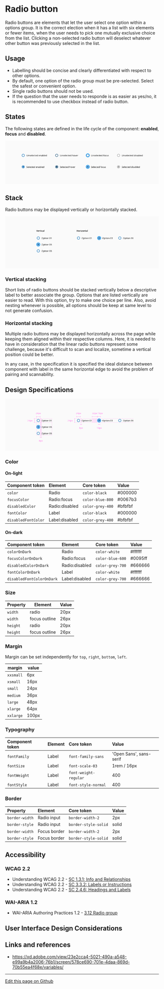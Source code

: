 # Radio button

Radio buttons are elements that let the user select one option within a options group. It is the correct election when it has a list with six elements or fewer items, when the user needs to pick one mutually exclusive choice from the list.
Clicking a non-selected radio button will deselect whatever other button was previously selected in the list.

## Usage

* Labelling should be concise and clearly differentiated with respect to other options.
* By default, one option of the radio group must be pre-selected. Select the safest or convenient option.
* Single radio buttons should not be used.
* If the question that the user needs to responde is as easier as yes/no, it is recommended to use checkbox instead of radio button.


## States

The following states are defined in the life cycle of the component: **enabled**, **focus** and **disabled**.

![Radio button states](images/radio_states.png)

## Stack

Radio buttons may be displayed vertically or horizontally stacked.

![Radio button stacked layout](images/radio_stacking.png)

### Vertical stacking

Short lists of radio buttons should be stacked vertically below a descriptive label to better associate the group. Options that are listed vertically are easier to read.
With this option, try to make one choice per line. Also, avoid nesting whenever is possible, all options should be keep at same level to not generate confusion.

### Horizontal stacking

Multiple radio buttons may be displayed horizontally across the page while keeping them aligned within their respective columns. Here, it is needed to have in consideration that the linear radio buttons represent some challenge, because it's difficult to scan and localize, sometime a vertical position could be better.

In any case, in the specification it is specified the ideal distance between component with label in the same horizontal edge to avoid the problem of pairing and scannability.


## Design Specifications

![Radio button specifications](images/radio_specs.png)

### Color

#### On-light

| Component token                   | Element           | Core token               | Value       |
| :-------------------------------- | :---------------- | :----------------------- | :---------- |
| `color`                           | Radio             | `color-black`            | #000000     |
| `focusColor`                      | Radio:focus       | `color-blue-800`         | #0067b3     |
| `disabledColor`                   | Radio:disabled    | `color-grey-400`         | #bfbfbf     |
| `fontColor`                       | Label             | `color-black`            | #000000     |
| `disabledFontColor`               | Label:disabled    | `color-grey-400`         | #bfbfbf     |

#### On-dark

| Component token                   | Element           | Core token               | Value       |
| :-------------------------------- | :---------------- | :----------------------- | :---------- |
| `colorOnDark`                     | Radio             | `color-white`            | #ffffff     |
| `focusColorOnDark`                | Radio:focus       | `color-blue-600`         | #0095ff     |
| `disabledColorOnDark`             | Radio:disabled    | `color-grey-700`         | #666666     |
| `fontColorOnDark`                 | Label             | `color-white`            | #ffffff     |
| `disabledFontColorOnDark`         | Label:disabled    | `color-grey-700`         | #666666     |


### Size 

| Property              | Element       | Value     |  
| --------------------- | -----------   | --------  | 
| `width`               | radio         | 20px      | 
| `width`               | focus outline | 26px      | 
| `height`              | radio         | 20px      | 
| `height`              | focus outline | 26px      |  

### Margin

Margin can be set independently for `top`, `right`, `bottom`, `left`.

margin | value
-- | --
```xxsmall``` | 6px
```xsmall``` | 16px
```small``` | 24px
```medium``` | 36px
```large``` | 48px
```xlarge``` | 64px
```xxlarge``` | 100px

### Typography

| Component token       | Element       | Core token            | Value                    |
| :-------------------- | :------------ | :-------------------- | :----------------------- |
| `fontFamily`          | Label         | `font-family-sans`    | 'Open Sans', sans-serif  |
| `fontSize`            | Label         | `font-scale-03`       | 1rem / 16px              |
| `fontWeight`          | Label         | `font-weight-regular` | 400                      |
| `fontStyle`           | Label         | `font-style-normal`   | 400                      |

### Border

| Property              | Element                | Core token                 | Value            |
| :-------------------- | :--------------------- | :------------------------- | :--------------- |
| `border-width`        | Radio input            | `border-width-2`           | 2px              |
| `border-style`        | Radio input            | `border-style-solid`       | solid            |
| `border-width`        | Focus border           | `border-width-2`           | 2px              |
| `border-style`        | Focus border           | `border-style-solid`       | solid            |



## Accessibility

### WCAG 2.2

* Understanding WCAG 2.2 - [SC 1.3.1: Info and Relationships](https://www.w3.org/WAI/WCAG22/Understanding/info-and-relationships.html)
* Understanding WCAG 2.2 - [SC 3.3.2: Labels or Instructions](https://www.w3.org/WAI/WCAG22/Understanding/labels-or-instructions.html)
* Understanding WCAG 2.2 - [SC 2.4.6: Headings and Labels](https://www.w3.org/WAI/WCAG22/Understanding/headings-and-labels.html)

### WAI-ARIA 1.2

* WAI-ARIA Authoring Practices 1.2 - [3.12 Radio group](https://www.w3.org/TR/wai-aria-practices-1.2/#radiobutton)






## User Interface Design Considerations



## Links and references

- https://xd.adobe.com/view/23e2cca4-5021-490a-a548-e99a9b4a2006-76b1/screen/578ce690-701e-4daa-869d-70b55ea4f68e/variables/

____________________________________________________________

[Edit this page on Github](https://github.com/dxc-technology/halstack-style-guide/blob/master/guidelines/components/radio/README.md)
